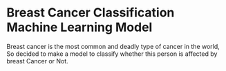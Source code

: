# Breast Cancer Classification Machine Learning Model
Breast cancer is the most common and deadly type of cancer in the world, So decided to make a model to classify whether this person is affected by breast Cancer or Not.
